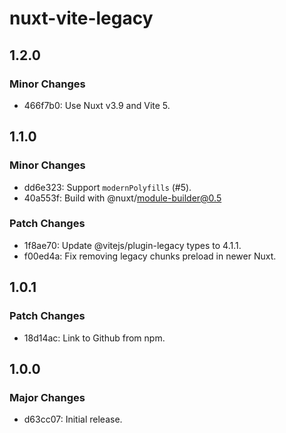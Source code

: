 # nuxt-vite-legacy

## 1.2.0

### Minor Changes

- 466f7b0: Use Nuxt v3.9 and Vite 5.

## 1.1.0

### Minor Changes

- dd6e323: Support `modernPolyfills` (#5).
- 40a553f: Build with @nuxt/module-builder@0.5

### Patch Changes

- 1f8ae70: Update @vitejs/plugin-legacy types to 4.1.1.
- f00ed4a: Fix removing legacy chunks preload in newer Nuxt.

## 1.0.1

### Patch Changes

- 18d14ac: Link to Github from npm.

## 1.0.0

### Major Changes

- d63cc07: Initial release.
